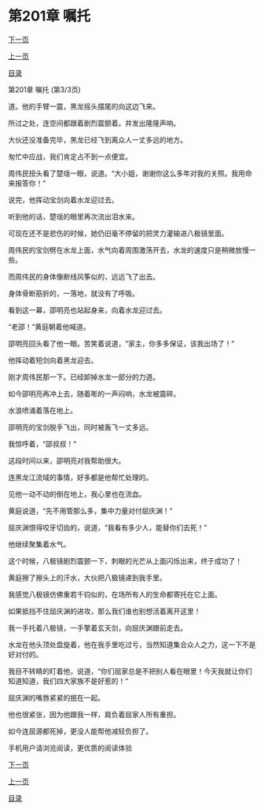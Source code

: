 <h1>第201章   嘱托</h1>
            <div><p><a href="./603_%E7%AC%AC202%E7%AB%A0_%E4%B8%8D%E6%9C%8D%E8%BE%93.md">下一页</a></p><p><a href="./601_%E7%AC%AC201%E7%AB%A0_%E5%98%B1%E6%89%98.md">上一页</a></p><p><a href="../">目录</a></p></div>
            <div><p>第201章   嘱托 (第3/3页)</p><p>道。他的手臂一震，黑龙摇头摆尾的向这边飞来。</p><p>所过之处，连空间都跟着剧烈震颤着。并发出隆隆声响。</p><p>大伙还没准备完毕，黑龙已经飞到离众人一丈多远的地方。</p><p>匆忙中应战，我们肯定占不到一点便宜。</p><p>周伟民扭头看了楚瑶一眼，说道。“大小姐，谢谢你这么多年对我的关照。我用命来报答你！“</p><p>说完，他挥动宝剑向着水龙迎过去。</p><p>听到他的话，楚瑶的眼里再次流出泪水来。</p><p>可现在还不是悲伤的时候，她仍旧毫不停留的把灵力灌输进八极镜里面。</p><p>周伟民的宝剑劈在水龙上面，水气向着周围激荡开去，水龙的速度只是稍微放慢一些。</p><p>而周伟民的身体像断线风筝似的，远远飞了出去。</p><p>身体骨断筋折的，一落地，就没有了呼吸。</p><p>看到这一幕，邵明亮也站起身来，向着水龙迎过去。</p><p>“老邵！“黄庭朝着他喊道。</p><p>邵明亮回头看了他一眼。苦笑着说道，“家主，你多多保证，该我出场了！“</p><p>他挥动着短剑向着黑龙迎去。</p><p>刚才周伟民那一下。已经卸掉水龙一部分的力道。</p><p>如今邵明亮再冲上去，随着嘭的一声闷响，水龙被震碎。</p><p>水浪喷涌着落在地上。</p><p>邵明亮的宝剑脱手飞出，同时被轰飞一丈多远。</p><p>我惊呼着，“邵叔叔！“</p><p>这段时间以来，邵明亮对我帮助很大。</p><p>连黑龙江流域的事情，好多都是他帮忙处理的。</p><p>见他一动不动的倒在地上，我心里也在流血。</p><p>黄庭说道，“先不用管那么多，集中力量对付屈庆渊！“</p><p>屈庆渊恨得咬牙切齿的，说道，“我看有多少人，能替你们去死！“</p><p>他继续聚集着水气。</p><p>这个时候，八极镜剧烈震颤一下，刺眼的光芒从上面闪烁出来，终于成功了！</p><p>黄庭擦了擦头上的汗水，大伙把八极镜递到我手里。</p><p>我感觉八极镜仿佛重若千钧似的，在场所有人的生命都寄托在它上面。</p><p>如果抵挡不住屈庆渊的进攻，那么我们谁也别想活着离开这里！</p><p>我一手托着八极镜，一手擎着玄天剑，向屈庆渊跟前走去。</p><p>水龙在他头顶处盘旋着，他在我手里吃过亏，当然知道集合众人之力，这一下不是好对付的。</p><p>我目不转睛的盯着他，说道，“你们屈家总是不把别人看在眼里！今天我就让你们知道知道，我们四大家族不是好惹的！“</p><p>屈庆渊的嘴唇紧紧的抿在一起。</p><p>他也很紧张，因为他跟我一样，肩负着屈家人所有重担。</p><p>如今连屈源都死掉，更没人能帮他减轻负担了。</p><p>手机用户请浏览阅读，更优质的阅读体验</p></div>
            <div><p><a href="./603_%E7%AC%AC202%E7%AB%A0_%E4%B8%8D%E6%9C%8D%E8%BE%93.md">下一页</a></p><p><a href="./601_%E7%AC%AC201%E7%AB%A0_%E5%98%B1%E6%89%98.md">上一页</a></p><p><a href="../">目录</a></p></div>